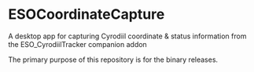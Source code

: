# ESOCoordinateCapture
A desktop app for capturing Cyrodiil coordinate &amp; status information from the ESO_CyrodiilTracker companion addon 


The primary purpose of this repository is for the binary releases.

